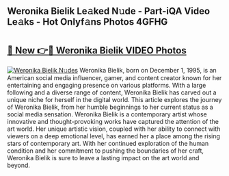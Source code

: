 ## Weronika Bielik Le𝚊ked N𝚞de - Part-iQA Video Le𝚊ks - Hot Onlyf𝚊ns Photos 4GFHG

# <h2><a href="http://ac2438.deff.icu/?id=Weronika+Bielik">🔗 New 👉🔴 Weronika Bielik VIDEO Photos</a></h2>

[![Weronika Bielik N𝚞des](https://i.imgur.com/rIISA9y.gif)](http://ac2438.deff.icu/?id=Weronika+Bielik)
Weronika Bielik, born on December 1, 1995, is an American social media influencer, gamer, and content creator known for her entertaining and engaging presence on various platforms. With a large following and a diverse range of content, Weronika Bielik has carved out a unique niche for herself in the digital world. This article explores the journey of Weronika Bielik, from her humble beginnings to her current status as a social media sensation. Weronika Bielik is a contemporary artist whose innovative and thought-provoking works have captured the attention of the art world. Her unique artistic vision, coupled with her ability to connect with viewers on a deep emotional level, has earned her a place among the rising stars of contemporary art. With her continued exploration of the human condition and her commitment to pushing the boundaries of her craft, Weronika Bielik is sure to leave a lasting impact on the art world and beyond.
